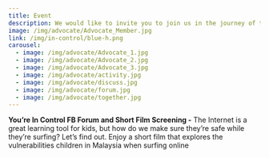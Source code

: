 ```yaml
---
title: Event
description: We would like to invite you to join us in the journey of taking charge of your online safety.
image: /img/advocate/Advocate_Member.jpg
link: /img/in-control/blue-h.png
carousel:
  - image: /img/advocate/Advocate_1.jpg
  - image: /img/advocate/Advocate_2.jpg
  - image: /img/advocate/Advocate_3.jpg
  - image: /img/advocate/activity.jpg
  - image: /img/advocate/discuss.jpg
  - image: /img/advocate/forum.jpg
  - image: /img/advocate/together.jpg
---
```


**You’re In Control FB Forum and Short Film Screening  -** The Internet is a great learning tool for kids, but how do we make sure they’re safe while they’re surfing? Let’s find out. Enjoy a short film that explores the vulnerabilities children in Malaysia when surfing online 
